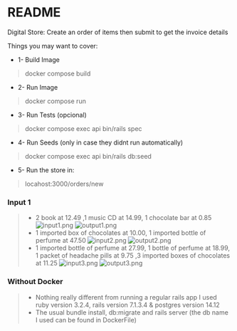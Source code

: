 # README

Digital Store: Create an order of items then submit to get the invoice details

Things you may want to cover:

* 1- Build Image
> docker compose build

* 2- Run Image
> docker compose run

* 3- Run Tests (opcional)
> docker compose exec api bin/rails spec

* 4- Run Seeds (only in case they didnt run automatically)
> docker compose exec api bin/rails db:seed

* 5- Run the store in:
> locahost:3000/orders/new

### Input 1
> - 2 book at 12.49 ,1 music CD at 14.99, 1 chocolate bar at 0.85
![input1.png](docs%input1.png)
![output1.png](docs%output1.png)
> - 1 imported box of chocolates at 10.00, 1 imported bottle of perfume at 47.50
![input2.png](docs%input2.png)
![output2.png](docs%output2.png)
> - 1 imported bottle of perfume at 27.99, 1 bottle of perfume at 18.99, 1 packet of headache pills at 9.75 ,3 imported boxes of chocolates at 11.25
![input3.png](docs%input3.png)
![output3.png](docs%output3.png)


### Without Docker
> - Nothing really different from running a regular rails app I used ruby version 3.2.4, rails version 7.1.3.4 & postgres version 14.12
> - The usual bundle install, db:migrate and rails server (the db name I used can be found in DockerFile)






